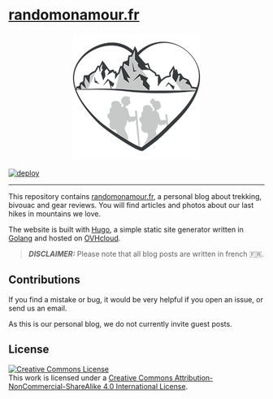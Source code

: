# [randomonamour.fr](https://www.randomonamour.fr)

<p align="center">
  <img alt="randomonamour.fr logo" src="themes/chamonix/static/images/logo.png">
</p>

[![deploy](https://github.com/timotheenicolas/randomonamour.fr/actions/workflows/deploy.yml/badge.svg?branch=main)](https://github.com/timotheenicolas/randomonamour.fr/actions/workflows/deploy.yml)

---

This repository contains [randomonamour.fr](https://www.randomonamour.fr), a personal blog about trekking, bivouac and gear reviews.
You will find articles and photos about our last hikes in mountains we love.

The website is built with [Hugo](https://gohugo.io), a simple static site generator written
in [Golang](https://golang.org) and hosted on [OVHcloud](https://www.ovhcloud.com).

> **_DISCLAIMER:_** Please note that all blog posts are written in french 🇫🇷.

## Contributions

If you find a mistake or bug, it would be very helpful if you open an issue, or send us an email.

As this is our personal blog, we do not currently invite guest posts.

## License

<a rel="license" href="http://creativecommons.org/licenses/by-nc-sa/4.0/"><img alt="Creative Commons License" style="border-width:0" src="https://i.creativecommons.org/l/by-nc-sa/4.0/88x31.png" /></a><br />This work is licensed under a <a rel="license" href="http://creativecommons.org/licenses/by-nc-sa/4.0/">Creative Commons Attribution-NonCommercial-ShareAlike 4.0 International License</a>.
